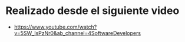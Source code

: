 # Realizado desde el siguiente video
- https://www.youtube.com/watch?v=5SW_lsPzNr0&ab_channel=4SoftwareDevelopers

